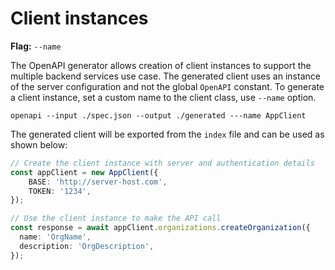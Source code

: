 # Client instances

**Flag:** `--name`

The OpenAPI generator allows creation of client instances to support the multiple backend services use case.
The generated client uses an instance of the server configuration and not the global `OpenAPI` constant.
To generate a client instance, set a custom name to the client class, use `--name` option.

```
openapi --input ./spec.json --output ./generated ---name AppClient
```

The generated client will be exported from the `index` file and can be used as shown below:

```typescript
// Create the client instance with server and authentication details
const appClient = new AppClient({
    BASE: 'http://server-host.com',
    TOKEN: '1234',
});

// Use the client instance to make the API call
const response = await appClient.organizations.createOrganization({
  name: 'OrgName',
  description: 'OrgDescription',
});
```
